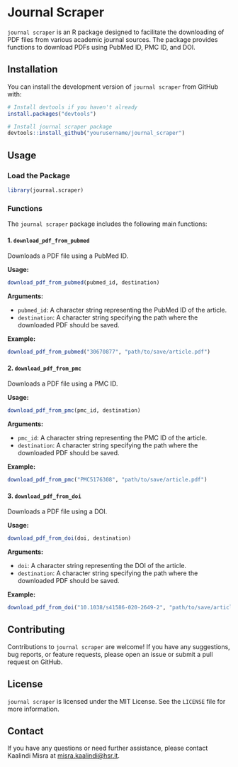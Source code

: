 # Journal Scraper

`journal scraper` is an R package designed to facilitate the downloading of PDF files from various academic journal sources. The package provides functions to download PDFs using PubMed ID, PMC ID, and DOI.

## Installation

You can install the development version of `journal scraper` from GitHub with:

```R
# Install devtools if you haven't already
install.packages("devtools")

# Install journal scraper package
devtools::install_github("yourusername/journal_scraper")
```

## Usage

### Load the Package

```R
library(journal.scraper)
```

### Functions

The `journal scraper` package includes the following main functions:

#### 1. `download_pdf_from_pubmed`

Downloads a PDF file using a PubMed ID.

**Usage:**

```R
download_pdf_from_pubmed(pubmed_id, destination)
```

**Arguments:**
- `pubmed_id`: A character string representing the PubMed ID of the article.
- `destination`: A character string specifying the path where the downloaded PDF should be saved.

**Example:**

```R
download_pdf_from_pubmed("30670877", "path/to/save/article.pdf")
```

#### 2. `download_pdf_from_pmc`

Downloads a PDF file using a PMC ID.

**Usage:**

```R
download_pdf_from_pmc(pmc_id, destination)
```

**Arguments:**
- `pmc_id`: A character string representing the PMC ID of the article.
- `destination`: A character string specifying the path where the downloaded PDF should be saved.

**Example:**

```R
download_pdf_from_pmc("PMC5176308", "path/to/save/article.pdf")
```

#### 3. `download_pdf_from_doi`

Downloads a PDF file using a DOI.

**Usage:**

```R
download_pdf_from_doi(doi, destination)
```

**Arguments:**
- `doi`: A character string representing the DOI of the article.
- `destination`: A character string specifying the path where the downloaded PDF should be saved.

**Example:**

```R
download_pdf_from_doi("10.1038/s41586-020-2649-2", "path/to/save/article.pdf")
```

## Contributing

Contributions to `journal scraper` are welcome! If you have any suggestions, bug reports, or feature requests, please open an issue or submit a pull request on GitHub.

## License

`journal scraper` is licensed under the MIT License. See the `LICENSE` file for more information.

## Contact

If you have any questions or need further assistance, please contact Kaalindi Misra at misra.kaalindi@hsr.it.

